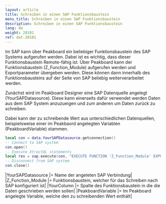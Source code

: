```yaml
---
layout: article
title: Schreiben in einen SAP Funktionsbaustein
menu_title: Schreiben in einen SAP Funktionsbaustein
description: Schreiben in einen SAP Funktionsbaustein
lang: de
weight: 20101
ref: dat-20101
---
```


Im SAP kann über Peakboard ein beliebiger Funktionsbaustein des SAP Systems aufgerufen werden. Dabei ist es wichtig, dass dieser Funktionsbaustein Remote-fähig ist. Über Peakboard kann der Funktionsbaustein (Z_Function_Module) aufgerufen werden und Exportparameter übergeben werden. Diese können dann innerhalb des Funktionsbausteins auf der Seite von SAP beliebig weiterverarbeitet werden.

Zunächst wird im Peakboard Designer eine SAP Datenquelle angelegt (YourSAPDatasource). Diese kann einerseits dafür verwendet werden Daten aus dem SAP System anzuzueigen und zum anderen um Daten zurück zu schreiben.

Dabei kann der zu schreibende Wert aus unterschiedlichen Datenquellen, beispielsweise einer im Peakbaord angelegten Variablen (PeakboardVariable) stammen.

```lua
local con = data.YourSAPDatasource.getconnection()
-- Connect to SAP system
con.open()
-- Execute XtractQL statements 
local res = sap.execute(con, "EXECUTE FUNCTION 'Z_Function_Module' EXPORTS YourColumn = '" .. data.PeakboardVariable .. "'")
-- Disconnect from SAP system
con.close()
```

|YourSAPDatasource |= Name der angeleten SAP Verbindung|
|Z_Function_Module |= Funktionsbaustein, welcher für das Schreiben nach SAP konfiguriert ist|
|YourColumn |= Spalte des Funktionsbaustein in die die Daten geschrieben werden sollen|
|PeakboardVariable |= Im Peakboard angelegte Variable, welche den zu schreibenden Wert enthält|